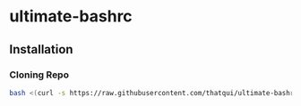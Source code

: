 # ultimate-bashrc

## Installation

### Cloning Repo

``` bash
bash <(curl -s https://raw.githubusercontent.com/thatqui/ultimate-bashrc/main/install.sh)
```
